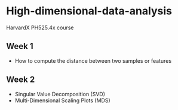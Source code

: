 # High-dimensional-data-analysis
HarvardX PH525.4x course 

## Week 1
* How to compute the distance between two samples or features

## Week 2
* Singular Value Decomposition (SVD)
* Multi-Dimensional Scaling Plots (MDS)
